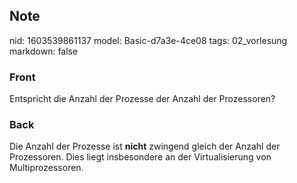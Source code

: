 ## Note
nid: 1603539861137
model: Basic-d7a3e-4ce08
tags: 02_vorlesung
markdown: false

### Front
<p>Entspricht die Anzahl der Prozesse der Anzahl der Prozessoren?

### Back
Die Anzahl der Prozesse ist <b>nicht</b> zwingend gleich der Anzahl
der Prozessoren. Dies liegt insbesondere an der Virtualisierung von
Multiprozessoren.
